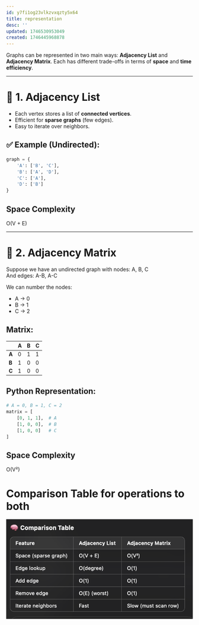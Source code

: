 ```yaml
---
id: y7fi1og23vlkzvxqzty5x64
title: representation
desc: ''
updated: 1746530953049
created: 1746445968878
---
```



Graphs can be represented in two main ways: **Adjacency List** and **Adjacency Matrix**. Each has different trade-offs in terms of **space** and **time efficiency**.

---

# 🔹 1. Adjacency List

- Each vertex stores a list of **connected vertices**.
- Efficient for **sparse graphs** (few edges).
- Easy to iterate over neighbors.

## ✅ Example (Undirected):
```python
graph = {
    'A': ['B', 'C'],
    'B': ['A', 'D'],
    'C': ['A'],
    'D': ['B']
}
```
## Space Complexity
O(V + E)

---

# 🔹 2. Adjacency Matrix

Suppose we have an undirected graph with nodes: A, B, C  
And edges: A-B, A-C

We can number the nodes:
- A → 0
- B → 1
- C → 2

## Matrix:
|     | A | B | C |
|-----|---|---|---|
| **A** | 0 | 1 | 1 |
| **B** | 1 | 0 | 0 |
| **C** | 1 | 0 | 0 |

## Python Representation:
```python
# A = 0, B = 1, C = 2
matrix = [
    [0, 1, 1],  # A
    [1, 0, 0],  # B
    [1, 0, 0]   # C
]
```

## Space Complexity
O(V²)


# Comparison Table for operations to both
![alt text](image-43.png)
